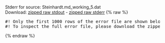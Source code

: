 Stderr for source:  Steinhardt.md_working_5.dat   
Download: [zipped raw stdout](Steinhardt.md_working_5.dat.plumed_master.stdout.txt.zip) - [zipped raw stderr](Steinhardt.md_working_5.dat.plumed_master.stderr.txt.zip) 
{% raw %}
<pre>
#! Only the first 1000 rows of the error file are shown below
#! To inspect the full error file, please download the zipped raw stderr file above
</pre>
{% endraw %}
